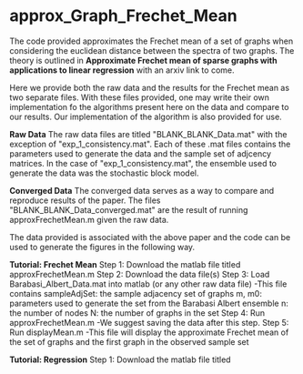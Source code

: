 # approx_Graph_Frechet_Mean

The code provided approximates the Frechet mean of a set of graphs when considering the euclidean distance between the spectra of two graphs. The theory is outlined in **Approximate Frechet mean of sparse graphs with applications to linear regression** with an arxiv link to come. 

Here we provide both the raw data and the results for the Frechet mean as two separate files. With these files provided, one may write their own implementation fo the algorithms present here on the data and compare to our results. Our implementation of the algorithm is also provided for use.

**Raw Data**
The raw data files are titled "BLANK_BLANK_Data.mat" with the exception of "exp_1_consistency.mat". Each of these .mat files contains the parameters used to generate the data and the sample set of adjcency matrices. In the case of "exp_1_consistency.mat", the ensemble used to generate the data was the stochastic block model. 

**Converged Data**
The converged data serves as a way to compare and reproduce results of the paper. The files "BLANK_BLANK_Data_converged.mat" are the result of running approxFrechetMean.m given the raw data.

The data provided is associated with the above paper and the code can be used to generate the figures in the following way.

**Tutorial: Frechet Mean**
Step 1: Download the matlab file titled approxFrechetMean.m
Step 2: Download the data file(s)
Step 3: Load Barabasi_Albert_Data.mat into matlab (or any other raw data file)
        -This file contains 
              sampleAdjSet: the sample adjacency set of graphs
              m, m0: parameters used to generate the set from the Barabasi Albert ensemble
              n: the number of nodes
              N: the number of graphs in the set
Step 4: Run approxFrechetMean.m 
        -We suggest saving the data after this step.
Step 5: Run displayMean.m
        -This file will display the approximate Frechet mean of the set of graphs and the first graph in the observed sample set

**Tutorial: Regression**
Step 1: Download the matlab file titled 
